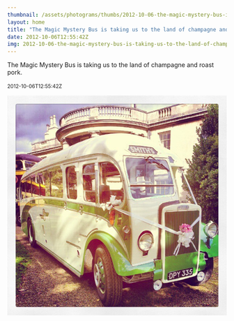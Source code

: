 ```yaml
---
thumbnail: /assets/photograms/thumbs/2012-10-06-the-magic-mystery-bus-is-taking-us-to-the-land-of-champagne-and-roast-pork-.png
layout: home
title: "The Magic Mystery Bus is taking us to the land of champagne and roast pork."
date: 2012-10-06T12:55:42Z
img: 2012-10-06-the-magic-mystery-bus-is-taking-us-to-the-land-of-champagne-and-roast-pork-.jpg
---
```


The Magic Mystery Bus is taking us to the land of champagne and roast pork.

<small>2012-10-06T12:55:42Z</small>

![The Magic Mystery Bus is taking us to the land of champagne and roast pork.](/assets/photograms/original/2012-10-06-the-magic-mystery-bus-is-taking-us-to-the-land-of-champagne-and-roast-pork-.jpg)
